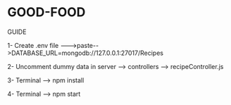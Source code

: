 # GOOD-FOOD

GUIDE

1- Create .env file --->paste-->DATABASE_URL=mongodb://127.0.0.1:27017/Recipes

2- Uncomment dummy data in server --> controllers --> recipeController.js

3- Terminal --> npm install

4- Terminal --> npm start

